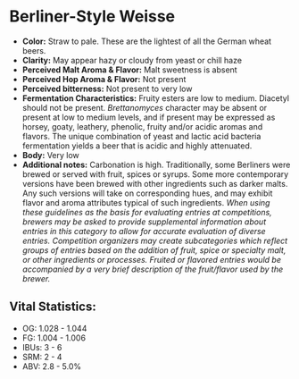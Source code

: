 # Berliner-Style Weisse

- **Color:** Straw to pale. These are the lightest of all the German wheat beers.
- **Clarity:** May appear hazy or cloudy from yeast or chill haze
- **Perceived Malt Aroma & Flavor:** Malt sweetness is absent
- **Perceived Hop Aroma & Flavor:** Not present
- **Perceived bitterness:** Not present to very low
- **Fermentation Characteristics:** Fruity esters are low to medium. Diacetyl should not be present. _Brettanomyces_ character may be absent or present at low to medium levels, and if present may be expressed as horsey, goaty, leathery, phenolic, fruity and/or acidic aromas and flavors. The unique combination of yeast and lactic acid bacteria fermentation yields a beer that is acidic and highly attenuated.
- **Body:** Very low
- **Additional notes:** Carbonation is high. Traditionally, some Berliners were brewed or served with fruit, spices or syrups. Some more contemporary versions have been brewed with other ingredients such as darker malts. Any such versions will take on corresponding hues, and may exhibit flavor and aroma attributes typical of such ingredients.
_When using these guidelines as the basis for evaluating entries at competitions, brewers may be asked to provide supplemental information about entries in this category to allow for accurate evaluation of diverse entries. Competition organizers may create subcategories which reflect groups of entries based on the addition of fruit, spice or specialty malt, or other ingredients or processes. Fruited or flavored entries would be accompanied by a very brief description of the fruit/flavor used by the brewer._

## Vital Statistics:

- OG: 1.028 - 1.044
- FG: 1.004 - 1.006
- IBUs: 3 - 6
- SRM: 2 - 4
- ABV: 2.8 - 5.0% 
